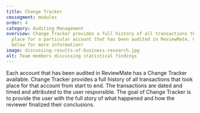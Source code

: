 ```yaml
---
title: Change Tracker
cmssegment: modules
order: 4
category: Auditing Management
overview: Change Tracker provides a full history of all transactions that took
  place for a particular account that has been audited in ReviewMate. Click
  below for more information!
image: discussing-results-of-business-research.jpg
alt: Team members discussing statistical findings
---
```

Each account that has been audited in ReviewMate has a Change Tracker available. Change Tracker provides a full history of all transactions that took place for that account from start to end. The transactions are dated and timed and attributed to the user responsible. The goal of Change Tracker is to provide the user with the full story of what happened and how the reviewer finalized their conclusions.